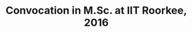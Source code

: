 ---
title: "Convocation in M.Sc. at IIT Roorkee, 2016"
excerpt: "Convocation in M.Sc. at IIT Roorkee, 2016 <br/><img src='http://anilak41.github.io/images/gallery/MSc_convocation.png'>"
collection: portfolio
---